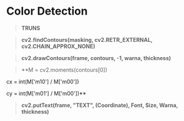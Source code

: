 # Color Detection

> **TRUNS**

> **cv2.findContours(masking, cv2.RETR_EXTERNAL, cv2.CHAIN_APPROX_NONE)**

> **cv2.drawContours(frame, contours, -1, warna, thickness)**

> **M = cv2.moments(contours[0])

cx = int(M['m10'] / M['m00'])

cy = int(M['m01'] / M['m00'])**

> **cv2.putText(frame, "TEXT", (Coordinate), Font, Size, Warna, thickness)**
